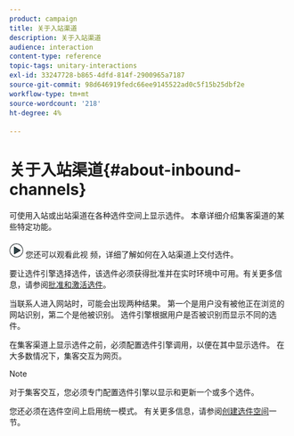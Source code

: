 ```yaml
---
product: campaign
title: 关于入站渠道
description: 关于入站渠道
audience: interaction
content-type: reference
topic-tags: unitary-interactions
exl-id: 33247728-b865-4dfd-814f-2900965a7187
source-git-commit: 98d646919fedc66ee9145522ad0c5f15b25dbf2e
workflow-type: tm+mt
source-wordcount: '218'
ht-degree: 4%

---
```


# 关于入站渠道{#about-inbound-channels}

可使用入站或出站渠道在各种选件空间上显示选件。 本章详细介绍集客渠道的某些特定功能。

![](assets/do-not-localize/how-to-video.png) 您还可以观看此视 [](https://helpx.adobe.com/campaign/classic/how-to/deliver-an-offer-on-inbound-channel-in-acv6.html) 频，详细了解如何在入站渠道上交付选件。

要让选件引擎选择选件，该选件必须获得批准并在实时环境中可用。有关更多信息，请参阅[批准和激活选件](../../interaction/using/approving-and-activating-an-offer.md)。

当联系人进入网站时，可能会出现两种结果。 第一个是用户没有被他正在浏览的网站识别，第二个是他被识别。 选件引擎根据用户是否被识别而显示不同的选件。

在集客渠道上显示选件之前，必须配置选件引擎调用，以便在其中显示选件。 在大多数情况下，集客交互为网页。

>[!NOTE]
>
>对于集客交互，您必须专门配置选件引擎以显示和更新一个或多个选件。
>
>您还必须在选件空间上启用统一模式。 有关更多信息，请参阅[创建选件空间](../../interaction/using/creating-offer-spaces.md)一节。
